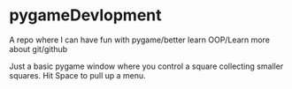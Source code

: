 # pygameDevlopment
A repo where I can have fun with pygame/better learn OOP/Learn more about git/github

Just a basic pygame window where you control a square collecting smaller squares. 
Hit Space to pull up a  menu.
